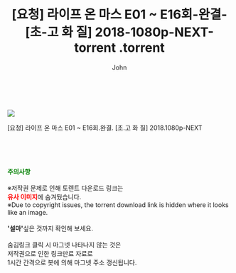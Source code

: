 ﻿---
layout: post
title:  "                   [요청] 라이프 온 마스 E01 ~ E16회-완결- [초-고 화 질] 2018-1080p-NEXT-torrent                .torrent"
author: John
categories: [ 드라마 ]
tags: [  ]
image: https://torrentrj57.com/uploadfile/full/c9ccb7918e73fd7239ee94dc511c8fbe43dbea3f.jpg 
description: "                   [요청] 라이프 온 마스 E01 ~ E16회-완결- [초-고 화 질] 2018-1080p-NEXT-torrent                 torrent 정보 공유"
toc: true
toc_sticky: true
---

<br>
<p><img src="https://torrentrj57.com/uploadfile/full/c9ccb7918e73fd7239ee94dc511c8fbe43dbea3f.jpg"/></p>
 [요청] 라이프 온 마스 E01 ~ E16회.완결. [초.고 화 질] 2018.1080p-NEXT  
    
<br><br><br>
<p data-ke-size="size16"><b><span style="color: green;">주의사항</span></b><br /><br />※저작권 문제로 인해 토렌트 다운로드 링크는<br /><b><span style="color: red;">유사 이미지</span></b>에 숨겨뒀습니다.<br />※Due to copyright issues, the torrent download link is hidden where it looks like an image.<br /><br /><b>'설마'</b>싶은 것까지 확인해 보세요.<br /><br />숨김링크 클릭 시 마그넷 나타나지 않는 것은<br />저작권으로 인한 링크만료 자료로<br />1시간 간격으로 봇에 의해 마그넷 주소 갱신됩니다.</p>
